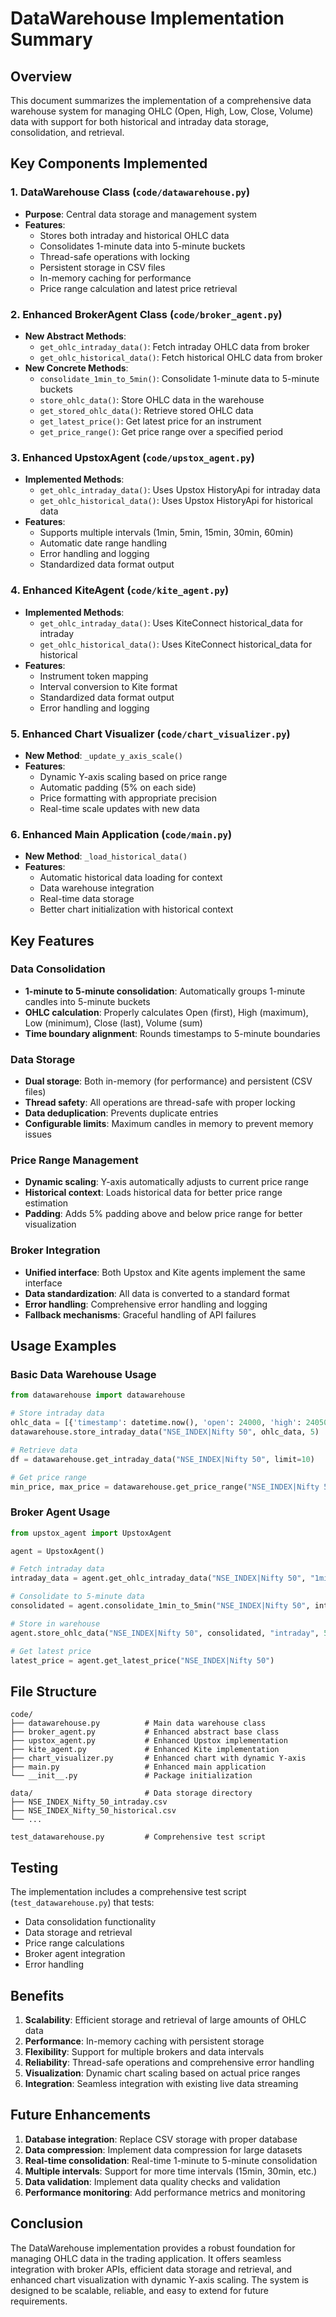 # DataWarehouse Implementation Summary

## Overview
This document summarizes the implementation of a comprehensive data warehouse system for managing OHLC (Open, High, Low, Close, Volume) data with support for both historical and intraday data storage, consolidation, and retrieval.

## Key Components Implemented

### 1. DataWarehouse Class (`code/datawarehouse.py`)
- **Purpose**: Central data storage and management system
- **Features**:
  - Stores both intraday and historical OHLC data
  - Consolidates 1-minute data into 5-minute buckets
  - Thread-safe operations with locking
  - Persistent storage in CSV files
  - In-memory caching for performance
  - Price range calculation and latest price retrieval

### 2. Enhanced BrokerAgent Class (`code/broker_agent.py`)
- **New Abstract Methods**:
  - `get_ohlc_intraday_data()`: Fetch intraday OHLC data from broker
  - `get_ohlc_historical_data()`: Fetch historical OHLC data from broker
- **New Concrete Methods**:
  - `consolidate_1min_to_5min()`: Consolidate 1-minute data to 5-minute buckets
  - `store_ohlc_data()`: Store OHLC data in the warehouse
  - `get_stored_ohlc_data()`: Retrieve stored OHLC data
  - `get_latest_price()`: Get latest price for an instrument
  - `get_price_range()`: Get price range over a specified period

### 3. Enhanced UpstoxAgent (`code/upstox_agent.py`)
- **Implemented Methods**:
  - `get_ohlc_intraday_data()`: Uses Upstox HistoryApi for intraday data
  - `get_ohlc_historical_data()`: Uses Upstox HistoryApi for historical data
- **Features**:
  - Supports multiple intervals (1min, 5min, 15min, 30min, 60min)
  - Automatic date range handling
  - Error handling and logging
  - Standardized data format output

### 4. Enhanced KiteAgent (`code/kite_agent.py`)
- **Implemented Methods**:
  - `get_ohlc_intraday_data()`: Uses KiteConnect historical_data for intraday
  - `get_ohlc_historical_data()`: Uses KiteConnect historical_data for historical
- **Features**:
  - Instrument token mapping
  - Interval conversion to Kite format
  - Standardized data format output
  - Error handling and logging

### 5. Enhanced Chart Visualizer (`code/chart_visualizer.py`)
- **New Method**: `_update_y_axis_scale()`
- **Features**:
  - Dynamic Y-axis scaling based on price range
  - Automatic padding (5% on each side)
  - Price formatting with appropriate precision
  - Real-time scale updates with new data

### 6. Enhanced Main Application (`code/main.py`)
- **New Method**: `_load_historical_data()`
- **Features**:
  - Automatic historical data loading for context
  - Data warehouse integration
  - Real-time data storage
  - Better chart initialization with historical context

## Key Features

### Data Consolidation
- **1-minute to 5-minute consolidation**: Automatically groups 1-minute candles into 5-minute buckets
- **OHLC calculation**: Properly calculates Open (first), High (maximum), Low (minimum), Close (last), Volume (sum)
- **Time boundary alignment**: Rounds timestamps to 5-minute boundaries

### Data Storage
- **Dual storage**: Both in-memory (for performance) and persistent (CSV files)
- **Thread safety**: All operations are thread-safe with proper locking
- **Data deduplication**: Prevents duplicate entries
- **Configurable limits**: Maximum candles in memory to prevent memory issues

### Price Range Management
- **Dynamic scaling**: Y-axis automatically adjusts to current price range
- **Historical context**: Loads historical data for better price range estimation
- **Padding**: Adds 5% padding above and below price range for better visualization

### Broker Integration
- **Unified interface**: Both Upstox and Kite agents implement the same interface
- **Data standardization**: All data is converted to a standard format
- **Error handling**: Comprehensive error handling and logging
- **Fallback mechanisms**: Graceful handling of API failures

## Usage Examples

### Basic Data Warehouse Usage
```python
from datawarehouse import datawarehouse

# Store intraday data
ohlc_data = [{'timestamp': datetime.now(), 'open': 24000, 'high': 24050, 'low': 23950, 'close': 24025, 'volume': 1000}]
datawarehouse.store_intraday_data("NSE_INDEX|Nifty 50", ohlc_data, 5)

# Retrieve data
df = datawarehouse.get_intraday_data("NSE_INDEX|Nifty 50", limit=10)

# Get price range
min_price, max_price = datawarehouse.get_price_range("NSE_INDEX|Nifty 50", 24)
```

### Broker Agent Usage
```python
from upstox_agent import UpstoxAgent

agent = UpstoxAgent()

# Fetch intraday data
intraday_data = agent.get_ohlc_intraday_data("NSE_INDEX|Nifty 50", "1minute")

# Consolidate to 5-minute data
consolidated = agent.consolidate_1min_to_5min("NSE_INDEX|Nifty 50", intraday_data)

# Store in warehouse
agent.store_ohlc_data("NSE_INDEX|Nifty 50", consolidated, "intraday", 5)

# Get latest price
latest_price = agent.get_latest_price("NSE_INDEX|Nifty 50")
```

## File Structure
```
code/
├── datawarehouse.py          # Main data warehouse class
├── broker_agent.py           # Enhanced abstract base class
├── upstox_agent.py           # Enhanced Upstox implementation
├── kite_agent.py             # Enhanced Kite implementation
├── chart_visualizer.py       # Enhanced chart with dynamic Y-axis
├── main.py                   # Enhanced main application
└── __init__.py               # Package initialization

data/                         # Data storage directory
├── NSE_INDEX_Nifty_50_intraday.csv
├── NSE_INDEX_Nifty_50_historical.csv
└── ...

test_datawarehouse.py         # Comprehensive test script
```

## Testing
The implementation includes a comprehensive test script (`test_datawarehouse.py`) that tests:
- Data consolidation functionality
- Data storage and retrieval
- Price range calculations
- Broker agent integration
- Error handling

## Benefits

1. **Scalability**: Efficient storage and retrieval of large amounts of OHLC data
2. **Performance**: In-memory caching with persistent storage
3. **Flexibility**: Support for multiple brokers and data intervals
4. **Reliability**: Thread-safe operations and comprehensive error handling
5. **Visualization**: Dynamic chart scaling based on actual price ranges
6. **Integration**: Seamless integration with existing live data streaming

## Future Enhancements

1. **Database integration**: Replace CSV storage with proper database
2. **Data compression**: Implement data compression for large datasets
3. **Real-time consolidation**: Real-time 1-minute to 5-minute consolidation
4. **Multiple intervals**: Support for more time intervals (15min, 30min, etc.)
5. **Data validation**: Implement data quality checks and validation
6. **Performance monitoring**: Add performance metrics and monitoring

## Conclusion
The DataWarehouse implementation provides a robust foundation for managing OHLC data in the trading application. It offers seamless integration with broker APIs, efficient data storage and retrieval, and enhanced chart visualization with dynamic Y-axis scaling. The system is designed to be scalable, reliable, and easy to extend for future requirements.
